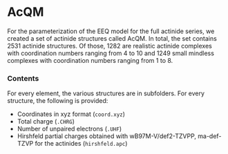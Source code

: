 
# AcQM

For the parameterization of the EEQ model for the full actinide series, we created a set of actinide structures called AcQM.
In total, the set contains 2531 actinide structures.
Of those, 1282 are realistic actinide complexes with coordination numbers ranging from 4 to 10 and 1249 small mindless complexes with coordination numbers ranging from 1 to 8. 

### Contents

For every element, the various structures are in subfolders.
For every structure, the following is provided:

- Coordinates in xyz format (`coord.xyz`)
- Total charge (`.CHRG`)
- Number of unpaired electrons (`.UHF`)
- Hirshfeld partial charges obtained with wB97M-V/def2-TZVPP, ma-def-TZVP for the actinides (`hirshfeld.apc`)
